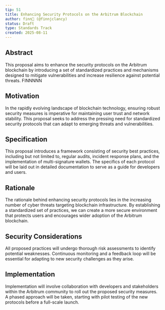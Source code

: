 ```yaml
---
tip: 51
title: Enhancing Security Protocols on the Arbitrum Blockchain
author: finn🥛 (@finnjclancy)
status: Draft
type: Standards Track
created: 2025-08-11
---
```


## Abstract

This proposal aims to enhance the security protocols on the Arbitrum blockchain by introducing a set of standardized practices and mechanisms designed to mitigate vulnerabilities and increase resilience against potential threats.  FINNNNN

## Motivation

In the rapidly evolving landscape of blockchain technology, ensuring robust security measures is imperative for maintaining user trust and network stability. This proposal seeks to address the pressing need for standardized security protocols that can adapt to emerging threats and vulnerabilities.

## Specification

This proposal introduces a framework consisting of security best practices, including but not limited to, regular audits, incident response plans, and the implementation of multi-signature wallets. The specifics of each protocol will be laid out in detailed documentation to serve as a guide for developers and users.

## Rationale

The rationale behind enhancing security protocols lies in the increasing number of cyber threats targeting blockchain infrastructure. By establishing a standardized set of practices, we can create a more secure environment that protects users and encourages wider adoption of the Arbitrum blockchain.

## Security Considerations

All proposed practices will undergo thorough risk assessments to identify potential weaknesses. Continuous monitoring and a feedback loop will be essential for adapting to new security challenges as they arise.

## Implementation

Implementation will involve collaboration with developers and stakeholders within the Arbitrum community to roll out the proposed security measures. A phased approach will be taken, starting with pilot testing of the new protocols before a full-scale launch.